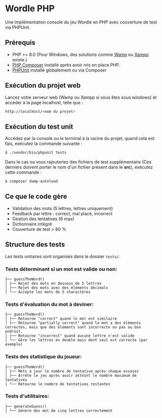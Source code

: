# Wordle PHP

Une implémentation console du jeu Wordle en PHP avec couverture de test via PHPUnit.

## Prérequis

- PHP >= 8.0 (Pour Windows, des solutions comme [Wamp](https://www.wampserver.com/) ou [Xampp](https://www.apachefriends.org/fr/index.html) existe.)
- [PHP Composer](https://getcomposer.org/download/) installé après avoir mis en place PHP.
- [PHPUnit](https://phpunit.de/) installé globalement ou via Composer

## Exécution du projet web

Lancez votre serveur web (Wamp ou Xampp si vous êtes sous windows) et accéder à la page localhost, telle que :

```bash
http://localhost/<nom du projet>
```

## Exécution du test unit
Accédez par la console ou le terminal à la racine du projet, quand cela est fais, exécutez la commande suivante :

```bash
$ ./vendor/bin/phpunit tests
```

Dans le cas ou vous rajouteriez des fichiers de test supplémentaire (Ces derniers doivent porter le nom d'un fichier présent dans le **src**), exécutez cette commande :

```bash
$ composer dump-autoload
```

## Ce que le code gère
- Validation des mots (5 lettres, lettres uniquement)
- Feedback par lettre : correct, mal placé, incorrect
- Gestion des tentatives (6 max)
- Dictionnaire intégré
- Couverture de test > 80 %

## Structure des tests

Les tests unitaires sont organisés dans le dossier `tests/`.

### Tests déterminant si un mot est valide ou non:
```
├── guessTheWord()
│ ├── Rejet des mots en dessous de 5 lettres
│ ├── Rejet des mots avec des éléments décimals
│ └── Accepte les mots de 5 charactères
```

### Tests d'évaluation du mot à deviner:
```
├── guessTheWord()
│ ├── Retourne "correct" quand le mot est similaire
│ ├── Retourne "partially correct" quand le mot a des éléments correctes, mais que des éléments sont incorrecte ou pas au bon endroit.
│ ├── Retourne "incorrect" quand aucune lettre n'est valide
│ └── Gère les lettres en double mais dont seul est correcte (par exemple)
```

### Tests des statistique du joueur:
```
├── guessTheWord()
│ ├── Mets à jour le nombre de tentative après chaque essaies
│ ├── Arrête le jeu après avoir atteint le nombre maximum de tentatives
│ └── Retourne le nombre de tentatives restantes
```

### Tests d'utilitaires:
```
├── generateGuess()
│ └── Génère des mot de cinq lettres correctement
```